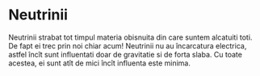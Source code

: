 # Neutrinii

Neutrinii strabat tot timpul materia obisnuita din care suntem alcatuiti toti.
De fapt ei trec prin noi chiar acum! Neutrinii nu au încarcatura electrica,
astfel încît sunt influentati doar de gravitatie si de forta slaba. Cu toate
acestea, ei sunt atît de mici încît influenta este minima.
